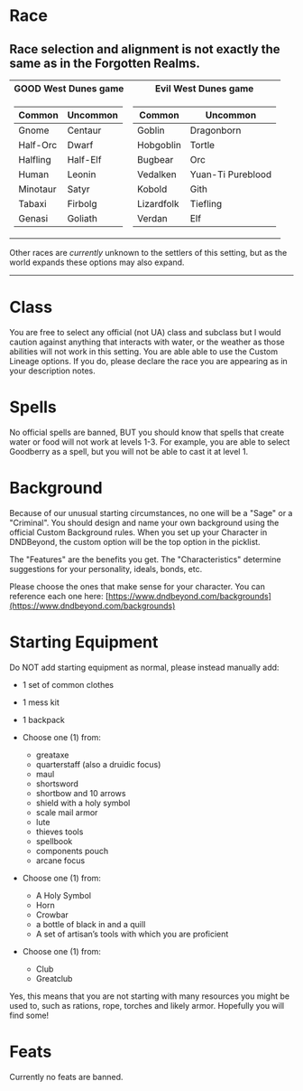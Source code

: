 # Race # 

Race selection and alignment is not exactly the same as in the Forgotten Realms. 
---

<table>
<tr><th>GOOD West Dunes game </th><th>Evil West Dunes game</th></tr>
<tr><td>

Common | Uncommon
------------ | -------------
Gnome | Centaur
Half-Orc | Dwarf
Halfling | Half-Elf
Human | Leonin
Minotaur | Satyr
Tabaxi | Firbolg
Genasi | Goliath

</td>

<td>

Common | Uncommon
------------ | -------------
Goblin | Dragonborn
Hobgoblin | Tortle
Bugbear | Orc
Vedalken | Yuan-Ti Pureblood
Kobold | Gith
Lizardfolk | Tiefling
Verdan | Elf

</td></tr> </table>

Other races are *currently* unknown to the settlers of this setting, but as the world expands these options may also expand. 

---

# Class # 
You are free to select any official (not UA) class and subclass but I would caution against anything that interacts with water, or the weather as those abilities will not work in this setting. 
You are able able to use the Custom Lineage options. If you do, please declare the race you are appearing as in your description notes. 

# Spells #
No official spells are banned, BUT you should know that spells that create water or food will not work at levels 1-3. 
For example, you are able to select Goodberry as a spell, but you will not be able to cast it at level 1. 

# Background #
Because of our unusual starting circumstances, no one will be a "Sage" or a "Criminal". 
You should design and name your own background using the official Custom Background rules. 
When you set up your Character in DNDBeyond, the custom option will be the top option in the picklist. 

The "Features" are the benefits you get. 
The "Characteristics" determine suggestions for your personality, ideals, bonds, etc. 

Please choose the ones that make sense for your character. You can reference each one here:
[https://www.dndbeyond.com/backgrounds](https://www.dndbeyond.com/backgrounds)

# Starting Equipment #

Do NOT add starting equipment as normal, please instead manually add:
- 1 set of common clothes 
- 1 mess kit
- 1 backpack

- Choose one (1) from:
  - greataxe
  - quarterstaff (also a druidic focus)
  - maul
  - shortsword
  - shortbow and 10 arrows
  - shield with a holy symbol
  - scale mail armor
  - lute
  - thieves tools
  - spellbook
  - components pouch
  - arcane focus

- Choose one (1) from: 
  - A Holy Symbol
  - Horn
  - Crowbar
  - a bottle of black in and a quill
  - A set of artisan’s tools with which you are proficient

- Choose one (1) from:
  - Club
  - Greatclub

Yes, this means that you are not starting with many resources you might be used to, such as rations, rope, torches and likely armor. Hopefully you will find some!

# Feats #
Currently no feats are banned. 
